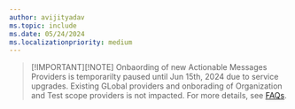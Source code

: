 ```yaml
---
author: avijityadav
ms.topic: include
ms.date: 05/24/2024
ms.localizationpriority: medium
---
```


<!-- markdownlint-disable MD041-->

> [!IMPORTANT][!NOTE]
> Onbaording of new Actionable Messages Providers is temporarilty paused until Jun 15th, 2024 due to service upgrades. Existing GLobal providers and  onborading of Organization and Test scope providers is not impacted. For more details, see [FAQs](../../actionable-messages/actionable-messages-faq.md).
